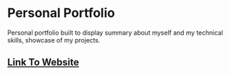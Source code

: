 # Personal Portfolio

Personal portfolio built to display summary about myself and my technical skills, showcase of my projects.

## [Link To Website](https://khanhduy-portfolio.netlify.app/)
